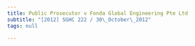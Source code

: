 ```yaml
---
title: Public Prosecutor v Fonda Global Engineering Pte Ltd
subtitle: "[2012] SGHC 222 / 30\_October\_2012"
tags: null

---
```


